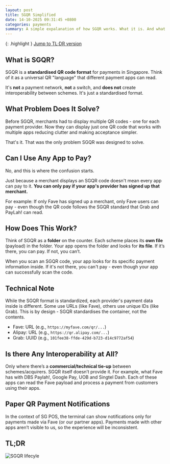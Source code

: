 ```yaml
---
layout: post
title: SGQR Simplified
date: 14-10-2025 09:31:45 +0800
categories: payments
summary: A simple expalanation of how SGQR works. What it is. And what it is not. SGQR is a single, standard QR label that bundles multiple scheme payloads; it’s not a payment rail or interoperability layer. Which apps work depends on the merchant’s acquirer(s) and the payloads added, so acceptance varies—even though the sticker is one.
---
```


{: .highlight }
[Jump to TL;DR version](#tldr)

## What is SGQR?

SGQR is a **standardised QR code format** for payments in Singapore. Think of it as a universal QR "language" that different payment apps can read.

It's **not** a payment network, **not** a switch, and **does not** create interoperability between schemes. It's just a standardised format.

## What Problem Does It Solve?

Before SGQR, merchants had to display multiple QR codes - one for each payment provider. Now they can display just one QR code that works with multiple apps reducing clutter and making acceptance simpler.

That's it. That was the only problem SGQR was designed to solve.

## Can I Use Any App to Pay?

No, and this is where the confusion starts.

Just because a merchant displays an SGQR code doesn't mean every app can pay to it. **You can only pay if your app's provider has signed up that merchant.**

For example: If only Fave has signed up a merchant, only Fave users can pay - even though the QR code follows the SGQR standard that Grab and PayLah! can read.

## How Does This Work?

Think of SGQR as a **folder** on the counter. Each scheme places its **own file** (payload) in the folder. Your app opens the folder and looks for **its file**. If it’s there, you can pay. If not, you can’t.

When you scan an SGQR code, your app looks for its specific payment information inside. If it's not there, you can't pay - even though your app can successfully scan the code.

## Technical Note

While the SGQR format is standardized, each provider's payment data inside is different. Some use URLs (like Fave), others use unique IDs (like Grab). This is by design - SGQR standardises the container, not the contents.

- Fave: URL (e.g., `https://myfave.com/qr/...`)
- Alipay: URL (e.g., `https://qr.alipay.com/...`)
- Grab: UUID (e.g., `101fee38-ffde-429d-b723-d14c9772af54`)

## Is there Any Interoperability at All?

Only where there’s a **commercial/technical tie-up** between schemes/acquirers. SGQR itself doesn’t provide it. For example, what Fave has with DBS Paylah!, Google Pay, UOB and Singtel Dash. Each of these apps can read the Fave payload and process a payment from customers using their apps.

## Paper QR Payment Notifications

In the context of SG POS, the terminal can show notifications only for payments made via Fave (or our partner apps). Payments made with other apps aren’t visible to us, so the experience will be inconsistent.

## TL;DR

![SGQR lifecyle](../../assets/images/SGQR_101_2025_09_03.png)
